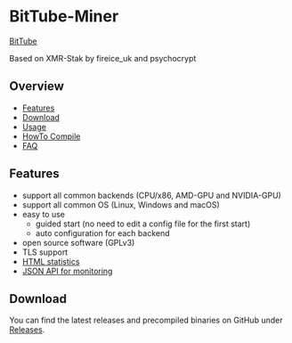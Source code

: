 # BitTube-Miner

[BitTube](https://coin.bit.tube/)

Based on XMR-Stak by fireice_uk and psychocrypt

## Overview
* [Features](#features)
* [Download](#download)
* [Usage](doc/usage.md)
* [HowTo Compile](doc/compile.md)
* [FAQ](doc/FAQ.md)

## Features

- support all common backends (CPU/x86, AMD-GPU and NVIDIA-GPU)
- support all common OS (Linux, Windows and macOS)
- easy to use
  - guided start (no need to edit a config file for the first start)
  - auto configuration for each backend
- open source software (GPLv3)
- TLS support
- [HTML statistics](doc/usage.md#html-and-json-api-report-configuraton)
- [JSON API for monitoring](doc/usage.md#html-and-json-api-report-configuraton)

## Download

You can find the latest releases and precompiled binaries on GitHub under [Releases](https://github.com/ipbc-dev/bittube-miner/releases).